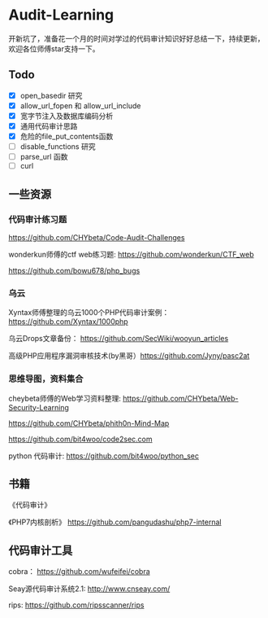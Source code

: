 # Audit-Learning

开新坑了，准备花一个月的时间对学过的代码审计知识好好总结一下，持续更新，欢迎各位师傅star支持一下。

## Todo
- [x] open_basedir 研究
- [x] allow_url_fopen 和 allow_url_include
- [x] 宽字节注入及数据库编码分析
- [x] 通用代码审计思路
- [x] 危险的file_put_contents函数
- [ ] disable_functions 研究
- [ ] parse_url 函数
- [ ] curl

## 一些资源

### 代码审计练习题

https://github.com/CHYbeta/Code-Audit-Challenges

wonderkun师傅的ctf web练习题: https://github.com/wonderkun/CTF_web

https://github.com/bowu678/php_bugs


### 乌云 

Xyntax师傅整理的乌云1000个PHP代码审计案例： https://github.com/Xyntax/1000php

乌云Drops文章备份： https://github.com/SecWiki/wooyun_articles

高级PHP应用程序漏洞审核技术(by黑哥）https://github.com/Jyny/pasc2at


### 思维导图，资料集合

cheybeta师傅的Web学习资料整理: https://github.com/CHYbeta/Web-Security-Learning

https://github.com/CHYbeta/phith0n-Mind-Map

https://github.com/bit4woo/code2sec.com

python 代码审计: https://github.com/bit4woo/python_sec

## 书籍

《代码审计》

《PHP7内核剖析》 https://github.com/pangudashu/php7-internal
## 代码审计工具

cobra： https://github.com/wufeifei/cobra

Seay源代码审计系统2.1: http://www.cnseay.com/

rips: https://github.com/ripsscanner/rips

